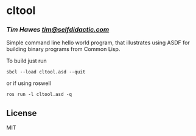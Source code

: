# cltool
### _Tim Hawes <tim@selfdidactic.com>_

Simple command line hello world program, that illustrates using ASDF for building binary programs from Common Lisp.

To build just run 
```
sbcl --load cltool.asd --quit
```
or if using roswell
```
ros run -l cltool.asd -q
```

## License

MIT

